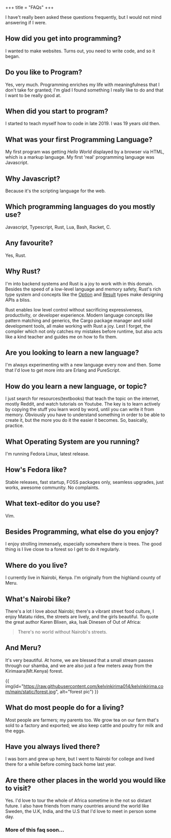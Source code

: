+++
title = "FAQs"
+++

I have't really been asked these questions frequently, but I would not mind answering if I were.

## How did you get into programming?
I wanted to make websites. Turns out, you need to write code, and so it began.

## Do you like to Program?
Yes, very much. Programming enriches my life with meaningfulness that I don't take for granted; I'm glad I found something I really like to do and that I want to be really good at.

## When did you start to program?
I started to teach myself how to code in late 2019. I was 19 years old then.

## What was your first Programming Language?
My first program was getting *Hello World* displayed by a browser via HTML, which is a markup language. My first 'real' programming language was Javascript.

## Why Javascript?
Because it's the scripting language for the web.

## Which programming languages do you mostly use?
Javascript, Typescript, Rust, Lua, Bash, Racket, C.

## Any favourite?
Yes, Rust.

## Why Rust?
I'm into backend systems and Rust is a joy to work with in this domain. Besides the speed of a low-level language and memory safety, Rust's rich type system and concepts like the [Option](https://doc.rust-lang.org/std/option/) and [Result](https://doc.rust-lang.org/std/result/) types make designing APIs a bliss.  

Rust enables low level control without sacrificing expressiveness, productivity, or developer experience. Modern language concepts like pattern matching and generics, the  Cargo package manager and solid development tools, all make working with Rust a joy. Lest I forget, the compiler which not only catches my mistakes before runtime, but also acts like a kind teacher and guides me on how to fix them. 

## Are you looking to learn a new language?
I'm always experimenting with a new language every now and then. Some that I'd love to get more into are Erlang and PureScript. 
 
## How do you learn a new language, or topic?
I just search for resources(textbooks) that teach the topic on the internet, mostly Reddit, and watch tutorials on Youtube. The key is to learn actively by copying the stuff you learn word by word, until you can write it from memory. Obviously you have to understand something in order to be able to create it, but the more you do it the easier it becomes. So, basically, practice.

## What Operating System are you running?
I'm running Fedora Linux, latest release.

## How's Fedora like?
Stable releases, fast startup, FOSS packages only, seamless upgrades, just works, awesome community. No complaints.

## What text-editor do you use?
Vim.

## Besides Programming, what else do you enjoy?
I enjoy strolling immensely, especially somewhere there is trees. The good thing is I live close to a forest so I get to do it regularly.

## Where do you live?
I currently live in Nairobi, Kenya. I'm originally from the highland county of Meru.

## What's Nairobi like?
There's a lot I love about Nairobi; there's a vibrant street food culture, I enjoy Matatu rides, the streets are lively, and the girls beautiful. To quote the great author Karen Blixen, aka, Isak Dinesen of Out of Africa: 
> There's no world without Nairobi's streets.

## And Meru?
It's very beautiful. At home, we are blessed that a small stream passes through our shamba, and we are also just a few meters away from the Kirimaara(Mt.Kenya) forest.

{{ img(id="https://raw.githubusercontent.com/kelvinkirima014/kelvinkirima.com/main/static/forest.jpg", alt="forest pic") }}

## What do most people do for a living? 
Most people are farmers; my parents too. We grow tea on our farm that's sold to a factory and exported; we also keep cattle and poultry for milk and the eggs. 

## Have you always lived there?
I was born and grew up here, but I went to Nairobi for college and lived there for a while before coming back home last year.
## Are there other places in the world you would like to visit?
Yes. I'd love to tour the whole of Africa sometime in the not so distant future. I also have friends from many countries around the world like Sweden, the U.K, India, and the U.S that I'd love to meet in person some day.


### More of this faq soon...
